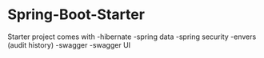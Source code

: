 # Spring-Boot-Starter
Starter project comes with
-hibernate
-spring data
-spring security
-envers (audit history)
-swagger
-swagger UI
